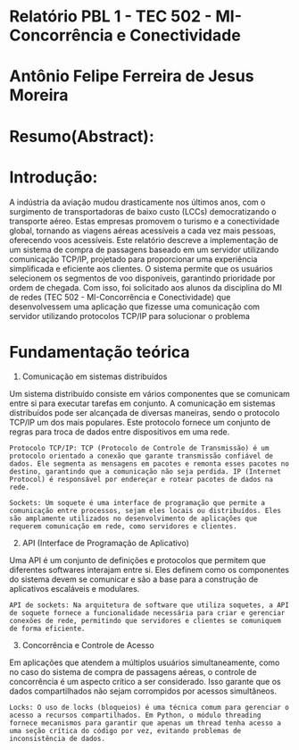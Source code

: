 # Relatório PBL 1 - TEC 502 - MI-Concorrência e Conectividade
# Antônio Felipe Ferreira de Jesus Moreira
# Resumo(Abstract):
# Introdução: 
A indústria da aviação mudou drasticamente nos últimos anos, com o surgimento de transportadoras de baixo custo (LCCs) democratizando o transporte aéreo. Estas empresas promovem o turismo e a conectividade global, tornando as viagens aéreas acessíveis a cada vez mais pessoas, oferecendo voos acessíveis. Este relatório descreve a implementação de um sistema de compra de passagens baseado em um servidor utilizando comunicação TCP/IP, projetado para proporcionar uma experiência simplificada e eficiente aos clientes. O sistema permite que os usuários selecionem os segmentos de voo disponíveis, garantindo prioridade por ordem de chegada. Com isso, foi solicitado aos alunos da disciplina do MI de redes (TEC 502 - MI-Concorrência e Conectividade) que desenvolvessem uma aplicação que fizesse uma comunicação com servidor utilizando protocolos TCP/IP para solucionar o problema
# Fundamentação teórica
1. Comunicação em sistemas distribuídos

Um sistema distribuído consiste em vários componentes que se comunicam entre si para executar tarefas em conjunto. A comunicação em sistemas distribuídos pode ser alcançada de diversas maneiras, sendo o protocolo TCP/IP um dos mais populares. Este protocolo fornece um conjunto de regras para troca de dados entre dispositivos em uma rede.

    Protocolo TCP/IP: TCP (Protocolo de Controle de Transmissão) é um protocolo orientado a conexão que garante transmissão confiável de dados. Ele segmenta as mensagens em pacotes e remonta esses pacotes no destino, garantindo que a comunicação não seja perdida. IP (Internet Protocol) é responsável por endereçar e rotear pacotes de dados na rede.

    Sockets: Um soquete é uma interface de programação que permite a comunicação entre processos, sejam eles locais ou distribuídos. Eles são amplamente utilizados no desenvolvimento de aplicações que requerem comunicação em rede, como servidores e clientes.
2. API (Interface de Programação de Aplicativo)

Uma API é um conjunto de definições e protocolos que permitem que diferentes softwares interajam entre si. Eles definem como os componentes do sistema devem se comunicar e são a base para a construção de aplicativos escaláveis ​​e modulares.

    API de sockets: Na arquitetura de software que utiliza soquetes, a API de soquete fornece a funcionalidade necessária para criar e gerenciar conexões de rede, permitindo que servidores e clientes se comuniquem de forma eficiente.
3. Concorrência e Controle de Acesso

Em aplicações que atendem a múltiplos usuários simultaneamente, como no caso do sistema de compra de passagens aéreas, o controle de concorrência é um aspecto crítico a ser considerado. Isso garante que os dados compartilhados não sejam corrompidos por acessos simultâneos.

    Locks: O uso de locks (bloqueios) é uma técnica comum para gerenciar o acesso a recursos compartilhados. Em Python, o módulo threading fornece mecanismos para garantir que apenas um thread tenha acesso a uma seção crítica do código por vez, evitando problemas de inconsistência de dados.